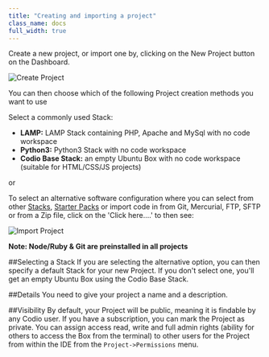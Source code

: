 ```yaml
---
title: "Creating and importing a project"
class_name: docs
full_width: true
---
```


Create a new project, or import one by, clicking on the New Project button on the Dashboard.

![Create Project](/img/docs/project_create.png)

You can then choose which of the following Project creation methods you want to use

Select a commonly used Stack:


- **LAMP:** LAMP Stack containing PHP, Apache and MySql with no code workspace
- **Python3:** Python3 Stack with no code workspace
- **Codio Base Stack:** an empty Ubuntu Box with no code workspace (suitable for HTML/CSS/JS projects)

or 

To select an alternative software configuration where you can select from other [Stacks](/docs/dashboard/stacks/), [Starter Packs](/docs/dashboard/stacks/)  or import code in from Git, Mercurial, FTP, SFTP or from a Zip file, click on the 'Click here....' to then see: 

![Import Project](/img/docs/project_create_other.png)


**Note: Node/Ruby & Git are preinstalled in all projects**

##Selecting a Stack
If you are selecting the alternative option, you can then specify a default Stack for your new Project. If you don't select one, you'll get an empty Ubuntu Box using the Codio Base Stack.

##Details
You need to give your project a name and a description.


##Visibility
By default, your Project will be public, meaning it is findable by any Codio user. If you have a subscription, you can mark the Project as private. You can assign access read, write and full admin rights (ability for others to access the Box from the terminal) to other users for the Project from within the IDE from the `Project->Permissions` menu.

